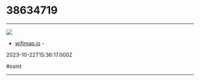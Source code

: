 # 38634719

---

![](https://www.wifimap.io/img/socialNetworksPreviewNew.webp)

- [wifimap.io](https://www.wifimap.io) - 

2023-10-22T15:36:17.000Z

#osint

---

